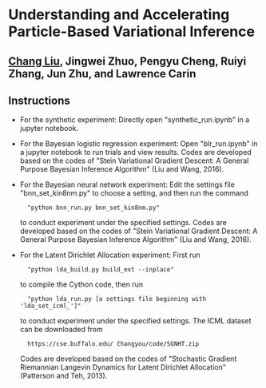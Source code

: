 # Understanding and Accelerating Particle-Based Variational Inference
## [Chang Liu](https://github.com/chang-ml-thu), Jingwei Zhuo, Pengyu Cheng, Ruiyi Zhang, Jun Zhu, and Lawrence Carin

## Instructions
* For the synthetic experiment:
	Directly open "synthetic_run.ipynb" in a jupyter notebook.

* For the Bayesian logistic regression experiment:
	Open "blr_run.ipynb" in a jupyter notebook to run trials and view results.
	Codes are developed based on the codes of "Stein Variational Gradient Descent: A General Purpose Bayesian Inference Algorithm" (Liu and Wang, 2016).

* For the Bayesian neural network experiment:
	Edit the settings file "bnn_set_kin8nm.py" to choose a setting, and then run the command

		"python bnn_run.py bnn_set_kin8nm.py"
	
	to conduct experiment under the specified settings.
	Codes are developed based on the codes of "Stein Variational Gradient Descent: A General Purpose Bayesian Inference Algorithm" (Liu and Wang, 2016).

* For the Latent Dirichlet Allocation experiment:
	First run
		
		"python lda_build.py build_ext --inplace"

	to compile the Cython code, then run

		"python lda_run.py [a settings file beginning with 'lda_set_icml_']"

	to conduct experiment under the specified settings.
	The ICML dataset can be downloaded from
	
		https://cse.buffalo.edu/ ̃changyou/code/SGNHT.zip

	Codes are developed based on the codes of "Stochastic Gradient Riemannian Langevin Dynamics for Latent Dirichlet Allocation" (Patterson and Teh, 2013).

